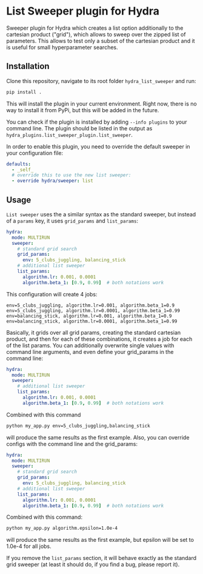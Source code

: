 # List Sweeper plugin for Hydra

Sweeper plugin for Hydra which creates a list option additionally to the cartesian product ("grid"), 
which allows to sweep over the zipped list of parameters. 
This allows to test only a subset of the cartesian product and it is useful for small hyperparameter searches.

## Installation
Clone this repository, navigate to its root folder `hydra_list_sweeper` and run:
```bash
pip install .
```
This will install the plugin in your current environment. Right now, there is no way to install it from PyPi, but this will be added in the future.

You can check if the plugin is installed by adding `--info plugins` to your command line.
The plugin should be listed in the output as `hydra_plugins.list_sweeper_plugin.list_sweeper`.

In order to enable this plugin, you need to override the default sweeper in your configuration file:
```yaml
defaults:
  - _self_
  # override this to use the new list sweeper:
  - override hydra/sweeper: list
```

## Usage

`List sweeper`  uses the a similar syntax as the standard sweeper, but instead of a `params` key, it uses `grid_params` and `list_params`:
```yaml
hydra:
  mode: MULTIRUN
  sweeper:
    # standard grid search
    grid_params:
      env: 5_clubs_juggling, balancing_stick
    # additional list sweeper
    list_params:
      algorithm.lr: 0.001, 0.0001
      algorithm.beta_1: [0.9, 0.99]  # both notations work
```
This configuration will create 4 jobs:
```text
env=5_clubs_juggling, algorithm.lr=0.001, algorithm.beta_1=0.9
env=5_clubs_juggling, algorithm.lr=0.0001, algorithm.beta_1=0.99
env=balancing_stick, algorithm.lr=0.001, algorithm.beta_1=0.9
env=balancing_stick, algorithm.lr=0.0001, algorithm.beta_1=0.99
``` 

Basically, it grids over all grid params, creating the standard cartesian product, 
and then for each of these combinations, it creates a job for each of the list params.
You can additionally overwrite single values with command line arguments, and even define your grid_params in the command line:
```yaml
hydra:
  mode: MULTIRUN
  sweeper:
    # additional list sweeper
    list_params:
      algorithm.lr: 0.001, 0.0001
      algorithm.beta_1: [0.9, 0.99]  # both notations work
```
Combined with this command
```bash
python my_app.py env=5_clubs_juggling,balancing_stick
```
 will produce the same results as the first example. Also, you can override configs with the command line and the grid_params:

```yaml
hydra:
  mode: MULTIRUN
  sweeper:
    # standard grid search
    grid_params:
      env: 5_clubs_juggling, balancing_stick
    # additional list sweeper
    list_params:
      algorithm.lr: 0.001, 0.0001
      algorithm.beta_1: [0.9, 0.99]  # both notations work
```
 Combined with this command:
```bash
python my_app.py algorithm.epsilon=1.0e-4
```

will produce the same results as the first example, but epsilon will be set to 1.0e-4 for all jobs.

If you remove the `list_params` section, it will behave exactly as the standard grid sweeper (at least it should do, if you find a bug, please report it).


